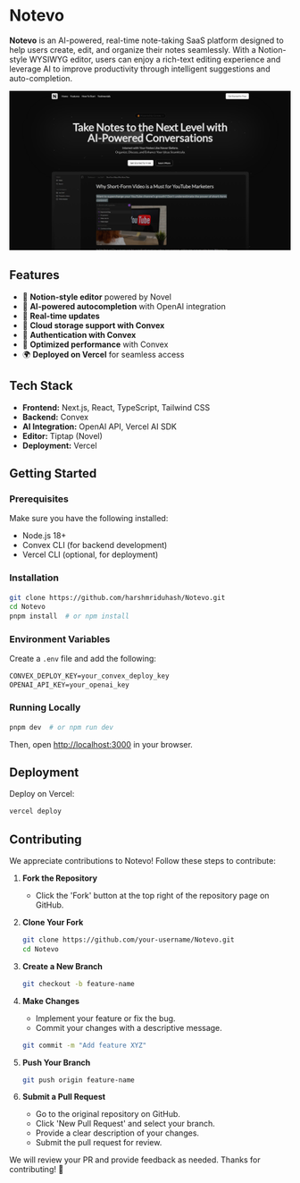 # Notevo

**Notevo** is an AI-powered, real-time note-taking SaaS platform designed to help users create, edit, and organize their notes seamlessly. With a Notion-style WYSIWYG editor, users can enjoy a rich-text editing experience and leverage AI to improve productivity through intelligent suggestions and auto-completion.


![Home Page](showCase_imgs/HomePage.png)

## Features

- 📝 **Notion-style editor** powered by Novel
- 🤖 **AI-powered autocompletion** with OpenAI integration
- 🔄 **Real-time updates**
- 📂 **Cloud storage support with Convex**
- 🔐 **Authentication with Convex**
- 🚀 **Optimized performance** with Convex
- 🌍 **Deployed on Vercel** for seamless access

## Tech Stack

- **Frontend:** Next.js, React, TypeScript, Tailwind CSS
- **Backend:** Convex
- **AI Integration:** OpenAI API, Vercel AI SDK
- **Editor:** Tiptap (Novel)
- **Deployment:** Vercel

## Getting Started

### Prerequisites
Make sure you have the following installed:
- Node.js 18+
- Convex CLI (for backend development)
- Vercel CLI (optional, for deployment)

### Installation
```bash
git clone https://github.com/harshmriduhash/Notevo.git
cd Notevo
pnpm install  # or npm install
```

### Environment Variables
Create a `.env` file and add the following:
```env
CONVEX_DEPLOY_KEY=your_convex_deploy_key
OPENAI_API_KEY=your_openai_key
```

### Running Locally
```bash
pnpm dev  # or npm run dev
```
Then, open [http://localhost:3000](http://localhost:3000) in your browser.

## Deployment
Deploy on Vercel:
```bash
vercel deploy
```

## Contributing
We appreciate contributions to Notevo! Follow these steps to contribute:

1. **Fork the Repository**
   - Click the 'Fork' button at the top right of the repository page on GitHub.

2. **Clone Your Fork**
   ```bash
   git clone https://github.com/your-username/Notevo.git
   cd Notevo
   ```

3. **Create a New Branch**
   ```bash
   git checkout -b feature-name
   ```

4. **Make Changes**
   - Implement your feature or fix the bug.
   - Commit your changes with a descriptive message.
   ```bash
   git commit -m "Add feature XYZ"
   ```

5. **Push Your Branch**
   ```bash
   git push origin feature-name
   ```

6. **Submit a Pull Request**
   - Go to the original repository on GitHub.
   - Click 'New Pull Request' and select your branch.
   - Provide a clear description of your changes.
   - Submit the pull request for review.

We will review your PR and provide feedback as needed. Thanks for contributing! 🚀

